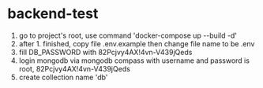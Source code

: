 # backend-test

1. go to project's root, use command 'docker-compose up --build -d'
2. after 1. finished, copy file .env.example then change file name to be .env
3. fill DB_PASSWORD with 82Pcjvy4AX!4vn-V439jQeds
4. login mongodb via mongodb compass with username and password is root, 82Pcjvy4AX!4vn-V439jQeds
5. create collection name 'db'